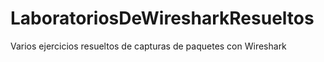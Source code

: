 # LaboratoriosDeWiresharkResueltos
Varios ejercicios resueltos de capturas de paquetes con Wireshark
